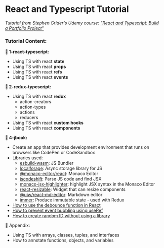# React and Typescript Tutorial

_Tutorial from Stephen Grider's Udemy course: ["React and Typescript: Build a Portfolio Project"](https://www.udemy.com/course/react-and-typescript-build-a-portfolio-project/)_

### Tutorial Content:

**📁 1-react-typescript:**

- Using TS with react **state**
- Using TS with react **props**
- Using TS with react **refs**
- Using TS with react **events**

**📁 2-redux-typescript:**

- Using TS with react **redux**
  - action-creators
  - action-types
  - actions
  - reducers
- Using TS with react **custom hooks**
- Using TS with react **components**

**📁 4-jbook:**

- Create an app that provides development environment that runs on browsers like CodePen or CodeSandbox
- Libraries used:
  - [esbuild-wasm](https://www.npmjs.com/package/esbuild-wasm): JS Bundler
  - [localforage](https://www.npmjs.com/package/localforage): Async storage library for JS
  - [@monaco-editor/react](https://www.npmjs.com/package/@monaco-editor/react): Monaco Editor
  - [jscodeshift](https://www.npmjs.com/package/jscodeshift): Parse JS code and find JSX
  - [monaco-jsx-highlighter](https://www.npmjs.com/package/monaco-jsx-highlighter): highlight JSX syntax in the Monaco Editor
  - [react-resizable](https://www.npmjs.com/package/react-resizable): Widget that can resize components
  - [@uiw/react-md-editor](https://www.npmjs.com/package/@uiw/react-md-editor): Markdown editor
  - [immer](https://www.npmjs.com/package/immer): Produce immutable state - used with Redux
- [How to use the debounce function in React](4-jbook/src/components/code-cell.tsx)
- [How to prevent event bubbling using useRef](4-jbook/src/components/text-editor.tsx)
- [How to create random ID without using a library](4-jbook/src/state/reducers/cellsReducer.ts)

📁 Appendix:

- Using TS with arrays, classes, tuples, and interfaces
- How to annotate functions, objects, and variables
